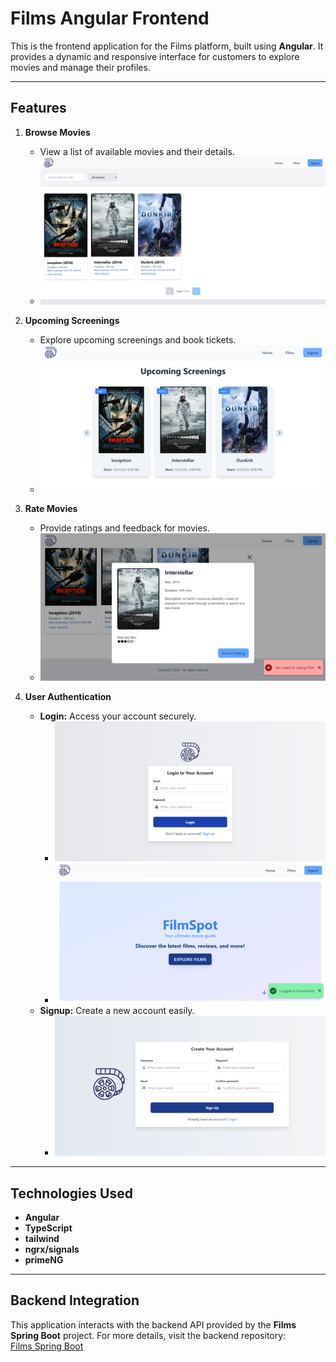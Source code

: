 # Films Angular Frontend

This is the frontend application for the Films platform, built using **Angular**. It provides a dynamic and responsive interface for customers to explore movies and manage their profiles.

---

## Features

1. **Browse Movies**

   - View a list of available movies and their details.
   - ![Browse Movies](screenshots/browse-movies.png)

2. **Upcoming Screenings**

   - Explore upcoming screenings and book tickets.
   - ![Upcoming Screenings](screenshots/upcoming-screenings.png)

3. **Rate Movies**

   - Provide ratings and feedback for movies.
   - ![Rate Movies](screenshots/film-detail.png)

4. **User Authentication**
   - **Login:** Access your account securely.
     - ![Login](screenshots/login.png)
     - ![Home](screenshots/home.png)
   - **Signup:** Create a new account easily.
     - ![Signup](screenshots/signup.png)

---

## Technologies Used

- **Angular**
- **TypeScript**
- **tailwind**
- **ngrx/signals**
- **primeNG**

---

## Backend Integration

This application interacts with the backend API provided by the **Films Spring Boot** project. For more details, visit the backend repository:  
[Films Spring Boot](https://github.com/Kaouthar15/Films_SpringBoot)
